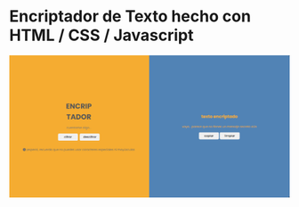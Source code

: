# Encriptador de Texto hecho con HTML / CSS / Javascript
![](https://github.com/INKINSS/encriptadorG7/blob/main/Captura%20de%20pantalla%202024-07-12%20145003.png)
